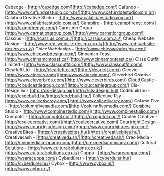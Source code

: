 Cabedge - [http://cabedge.com/](http://cabedge.com/)
Cafundo - [http://www.cafundoestudio.com.br/](http://www.cafundoestudio.com.br/)
Calabria Creative Studio - [http://www.calabriaestudio.com.ar/](http://www.calabriaestudio.com.ar/)
Campfire - [http://campfirenyc.com/](http://campfirenyc.com/)
Carnation Group - [http://www.carnationgroup.com/](http://www.carnationgroup.com/)
Cassius - [http://cassius.com.au/](http://cassius.com.au/)
Cheap Website Design - [http://www.red-website-design.co.uk/](http://www.red-website-design.co.uk/)
Chico Webdesign - [http://www.chicowebdesign.com/](http://www.chicowebdesign.com/)
Cinnamon Toast - [http://www.cinnamontoast.ca/](http://www.cinnamontoast.ca/)
Class Outfit Limited - [http://www.classoutfit.com/](http://www.classoutfit.com/)
Clearleft Ltd - [http://clearleft.com/](http://clearleft.com/)
Cleevio - [http://www.cleevio.com/](http://www.cleevio.com/)
Cleverbird Creative - [http://www.cleverbirds.com/](http://www.cleverbirds.com/)
Cloud Castle - [http://cloudcastlegroup.com/](http://cloudcastlegroup.com/)
Cls-Design.hu - [http://cls-design.hu/](http://cls-design.hu/)
Codebuild.hu - [http://codebuild.hu/](http://codebuild.hu/)
Collective Ray - [http://www.collectiveray.com/](http://www.collectiveray.com/)
Column Five - [http://columnfivemedia.com/](http://columnfivemedia.com/)
Combine Studio - [http://www.combinestudio.com/](http://www.combinestudio.com/)
Computol - [http://computol.com/](http://computol.com/)
Coulee Creative - [http://couleecreative.com/](http://couleecreative.com/)
Courtright Design - [http://www.courtrightdesign.com/](http://www.courtrightdesign.com/)
Creative Bites - [https://creativebites.hu/](https://creativebites.hu/)
Creativedash - [http://creativeda.sh/](http://creativeda.sh/)
Creo Media - [http://creomediacompany.com/](http://creomediacompany.com/)
Cultural Solutions - [http://www.culturalsolutions.co.uk/](http://www.culturalsolutions.co.uk/)
Cuppa - [http://wearecuppa.com/](http://wearecuppa.com/)
Cyberdürer - [http://cyberdurer.hu/](http://cyberdurer.hu/)
Cybox - [http://www.cybox.nl/](http://www.cybox.nl/)